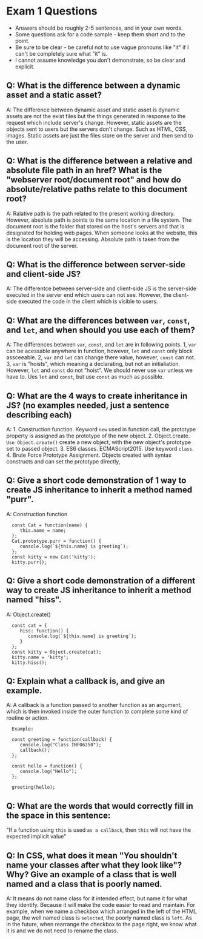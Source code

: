 # Exam 1 Questions

* Answers should be roughly 2-5 sentences, and in your own words.  
* Some questions ask for a code sample - keep them short and to the point.
* Be sure to be clear - be careful not to use vague pronouns like "it" if I can't be completely sure what "it" is.
* I cannot assume knowledge you don't demonstrate, so be clear and explicit.

## Q: What is the difference between a dynamic asset and a static asset?
  
   A: The difference between dynamic asset and static asset is dynamic assets are not the exist files but the things generated in response to the request which include server's change. However, static assets are the objects sent to users but the servers don't change. Such as HTML, CSS, images. Static
   assets are just the files store on the server and then send to the user.

## Q: What is the difference between a relative and absolute file path in an href?  What is the "webserver root/document root" and how do absolute/relative paths relate to this document root?

   A: Ralative path is the path related to the present working directory. However, absolute path is points to the same location in a file system. 
      The document root is the folder that stored on the host's servers and that is designated for holding web pages. When someone looks at the website, this is the location they will be accessing.
      Absolute path is taken from the document root of the server.

## Q: What is the difference between server-side and client-side JS?

   A: The differentce between server-side and client-side JS is the server-side executed in the server end which users can not see. However, the client-side executed the code in the client which is visible to users.

## Q: What are the differences between `var`, `const`, and `let`, and when should you use each of them?

   A: The differences between `var`, `const`, and `let` are in following points.
      1, `var` can be acessable anywhere in function, however, `let` and `const` only block assceeable.
      2, `var` and `let` can change there value, however, `const` can not.
      3, `var` is "hoists", which meaning a declarating, but not an initialiation. However, `let` and `const` do not "hoist". 
      We should never use `var` unless we have to. Ues `let` and `const`, but use `const` as much as possible. 

## Q: What are the 4 ways to create inheritance in JS? (no examples needed, just a sentence describing each)

   A: 1. Construction function. Keyword `new` used in function call, the prototype property is 
         assigned as the prototype of the new object.
      2. Object.create. `Use Object.create()` create a new object, with the new object's prototype 
         set to passed object. 
      3. ES6 classes. ECMAScript2015. Use keyword `class`.
      4. Brute Force Prototype Assignment. Objects created with syntax constructs and can set 
         the prototype directly, 

## Q: Give a short code demonstration of 1 way to create JS inheritance to __inherit__ a method named "purr".

   A: Construction function
      
      const Cat = function(name) {
         this.name = name;
      };
      Cat.prototype.purr = function() {
         console.log(`${this.name} is greeting`);
      };
      const kitty = new Cat('kitty');
      kitty.purr();

## Q: Give a short code demonstration of a different way to create JS inheritance to __inherit__ a method named "hiss".

   A: Object.create()

      const cat = {
         hiss: function() {
            console.log(`${this.name} is greeting`);
         }
      };
      const kitty = Object.create(cat);
      kitty.name = 'kitty';
      kitty.hiss();

## Q: Explain what a callback is, and give an example.

   A: A callback is a function passed to another function as an argument, which is then invoked 
      inside the outer function to complete some kind of routine or action.

      Example: 

      const greeting = function(callback) {
         console.log("Class INFO6250");
         callback();
      };

      const hello = function() {
         console.log("Hello");
      };

      greeting(hello);

## Q: What are the words that would correctly fill in the space in this sentence:

"If a function using `this` is used `as a callback`, then `this` will not have the expected implicit value"

## Q: In CSS, what does it mean "You shouldn't name your classes after what they look like"?   Why?  Give an example of a class that is well named and a class that is poorly named.

   A: It means do not name class for it intended effect, but name it for what they identify. 
      Because it will make the code easier to read and maintain.
      For example, when we name a checkbox which arranged in the left of the HTML page, the well named class is `selected`, the poorly named class is `left`. As in the future, when rearrange the checkbox to the page right, we know what it is and we do not need to rename the class.

